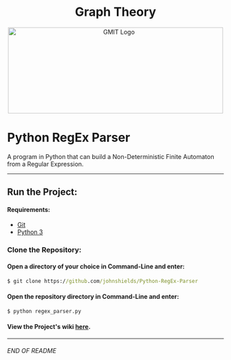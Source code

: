 <h1 align="center">Graph Theory</h1>

<a href="https://www.gmit.ie/" >
<p align="center"><img src="https://i.ibb.co/f1ZQSkt/logo-gmit.png"
alt="GMIT Logo" width="500" height="200"/>
</p></a>

# Python RegEx Parser

A program in Python that can build a Non-Deterministic Finite Automaton from a Regular Expression.
***
## Run the Project:
#### Requirements:
* [Git](https://git-scm.com/downloads)
* [Python 3](https://www.python.org/downloads/) 

### Clone the Repository:
#### Open a directory of your choice in Command-Line and enter:
```cmd
$ git clone https://github.com/johnshields/Python-RegEx-Parser
```
#### Open the repository directory in Command-Line and enter:
```cmd
$ python regex_parser.py
```

#### View the Project's wiki [here](https://github.com/johnshields/Python-RegEx-Parser/wiki).

***
###### END OF README


